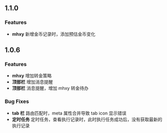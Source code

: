 ## 1.1.0

### Features

- **mhxy** 新增金币记录时，添加预估金币变化

## 1.0.6

### Features

- **mhxy** 增加转金策略
- **顶部栏** 增加消息提醒
- **顶部栏** 消息提醒，增加 mhxy 转金待办

### Bug Fixes

- **tab 栏** 路由匹配时，meta 属性合并导致 tab icon 显示错误
- **定时任务** 定时任务，查看执行记录时，此时执行任务成功后，没有获取最新的执行记录
